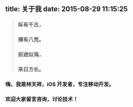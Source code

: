title: 关于我
date: 2015-08-29 11:15:25
---
> ### 纵有千古，
> ### 横有八荒。
> ### 前途似海，
> ### 来日方长。

### 嗨，我是林天祥，iOS 开发者，专注移动开发。  

### 欢迎大家留言咨询，讨论技术！




